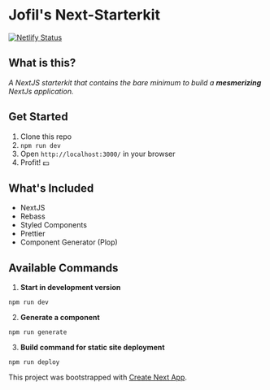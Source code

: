# Jofil's Next-Starterkit

[![Netlify Status](https://api.netlify.com/api/v1/badges/790b166f-ec5b-43c4-baec-e8089ebad176/deploy-status)](https://app.netlify.com/sites/jofil-next-starter/deploys)

## **What is this?**

_A NextJS starterkit that contains the bare minimum to build a **mesmerizing** NextJs application._

## **Get Started**

1. Clone this repo
2. `npm run dev`
3. Open `http://localhost:3000/` in your browser
4. Profit! 💵

## **What's Included**

- NextJS
- Rebass
- Styled Components
- Prettier
- Component Generator (Plop)

## **Available Commands**

1. **Start in development version**

```
npm run dev
```

2. **Generate a component**

```
npm run generate
```

3. **Build command for static site deployment**

```
npm run deploy
```

This project was bootstrapped with [Create Next App](https://github.com/segmentio/create-next-app).
